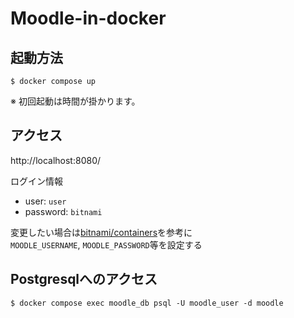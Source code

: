 # Moodle-in-docker

## 起動方法

```
$ docker compose up
```

※ 初回起動は時間が掛かります。

## アクセス

http://localhost:8080/

ログイン情報
- user: `user`
- password: `bitnami`

変更したい場合は[bitnami/containers](https://github.com/bitnami/containers/tree/main/bitnami/moodle)を参考に<br>
`MOODLE_USERNAME`, `MOODLE_PASSWORD`等を設定する

## Postgresqlへのアクセス

```
$ docker compose exec moodle_db psql -U moodle_user -d moodle
```
